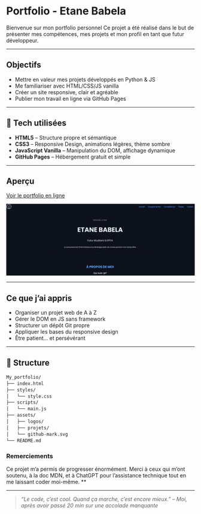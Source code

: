 # Portfolio - Etane Babela

Bienvenue sur mon portfolio personnel
Ce projet a été réalisé dans le but de présenter mes compétences, mes projets et mon profil en tant que futur développeur.

---

## Objectifs

- Mettre en valeur mes projets développés en Python & JS
- Me familiariser avec HTML/CSS/JS vanilla
- Créer un site responsive, clair et agréable
- Publier mon travail en ligne via GitHub Pages

---

## 🔧 Tech utilisées

- **HTML5** – Structure propre et sémantique
- **CSS3** – Responsive Design, animations légères, thème sombre
- **JavaScript Vanilla** – Manipulation du DOM, affichage dynamique
- **GitHub Pages** – Hébergement gratuit et simple

---

## Aperçu

[Voir le portfolio en ligne](https://etane27.github.io/My_portfolio/)

![Screenshot](assets/preview.png)

---

## Ce que j’ai appris

- Organiser un projet web de A à Z
- Gérer le DOM en JS sans framework
- Structurer un dépôt Git propre
- Appliquer les bases du responsive design
- Être patient... et persévérant 

---

## 📂 Structure

```bash
My_portfolio/
├── index.html
├── styles/
│   └── style.css
├── scripts/
│   └── main.js
├── assets/
│   ├── logos/
│   ├── projets/
│   └── github-mark.svg
└── README.md
```




### Remerciements

Ce projet m’a permis de progresser énormément. Merci à ceux qui m’ont soutenu, à la doc MDN, et à ChatGPT pour l’assistance technique tout en me laissant coder moi-même.
**

---

> *“Le code, c’est cool. Quand ça marche, c’est encore mieux.” – Moi, après avoir passé 20 min sur une accolade manquante*
